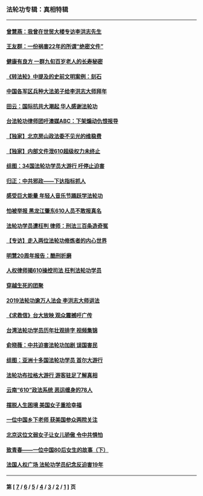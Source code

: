 ### 法轮功专辑：真相特辑
---
#### [曾慧燕：我曾在世贸大楼专访李洪志先生](../../pages/nf4389/n12898729.md?06190430) 
#### [王友群：一份祸害22年的所谓“绝密文件”](../../pages/nf4389/n12871750.md?06190430) 
#### [健康有良方 一群九旬百岁老人的长寿秘密](../../pages/nf4389/n12847475.md?06190430) 
#### [《转法轮》中提及的史前文明案例：刻石](../../pages/nf4389/n12758577.md?06190430) 
#### [中国各军区兵种大法弟子给李洪志大师拜年](../../pages/nf4389/n12750047.md?06190430) 
#### [田云：国际抗共大潮起 华人感谢法轮功](../../pages/nf4389/n12357708.md?06190430) 
#### [台法轮功律师团吁澳媒ABC：下架煽动仇恨报导](../../pages/nf4389/n12279917.md?06190430) 
#### [【独家】北京房山政法委不见光的维稳费](../../pages/nf4389/n12031979.md?06190430) 
#### [【独家】内部文件泄610超级权力未终止](../../pages/nf4389/n12023895.md?06190430) 
#### [组图：34国法轮功学员大游行 吁停止迫害](../../pages/nf4389/n11492658.md?06190430) 
#### [归正：中共邪政——下达指标抓人](../../pages/nf4389/n11474770.md?06190430) 
#### [感受巨大能量 年轻人音乐节踊跃学法轮功](../../pages/nf4389/n11441981.md?06190430) 
#### [怕被举报 黑龙江肇东610人员不敢报真名](../../pages/nf4389/n11436499.md?06190430) 
#### [法轮功学员遭枉判 律师：刑法三百条造奇冤](../../pages/nf4389/n11433943.md?06190430) 
#### [【专访】走入两位法轮功修炼者的内心世界](../../pages/nf4389/n11415623.md?06190430) 
#### [明慧20周年报告：酷刑折磨](../../pages/nf4389/n11387954.md?06190430) 
#### [人权律师揭610操控司法 枉判法轮功学员](../../pages/nf4389/n11313370.md?06190430) 
#### [穿越生死的团聚](../../pages/nf4389/n11258922.md?06190430) 
#### [2019法轮功逾万人法会 李洪志大师讲法](../../pages/nf4389/n11265303.md?06190430) 
#### [《求救信》台大放映 观众震撼吁广传](../../pages/nf4389/n10922251.md?06190430) 
#### [台湾法轮功学员历年壮观排字 视频集锦](../../pages/nf4389/n10878789.md?06190430) 
#### [俞晓薇：中共迫害法轮功加剧 误国害民](../../pages/nf4389/n10859260.md?06190430) 
#### [组图：亚洲十多国法轮功学员 首尔大游行](../../pages/nf4389/n10781149.md?06190430) 
#### [法轮功布拉格大游行 游客驻足了解真相](../../pages/nf4389/n10749360.md?06190430) 
#### [云南“610”政法系统 恶运缠身的78人](../../pages/nf4389/n10747534.md?06190430) 
#### [摆脱人生困境 美国女子重拾幸福](../../pages/nf4389/n10688678.md?06190430) 
#### [一位中国乡下老师 获美国参众两院关注](../../pages/nf4389/n10683927.md?06190430) 
#### [北京这位文弱女子让女儿骄傲 令中共惧怕](../../pages/nf4389/n10668341.md?06190430) 
#### [致青春——一位中国80后女生的故事（下）](../../pages/nf4389/n10642721.md?06190430) 
#### [法国人权广场 法轮功学员纪念反迫害19年](../../pages/nf4389/n10586601.md?06190430) 

---
#### 第 [ [7](./7.md?06190430) / [6](./6.md?06190430) / [5](./5.md?06190430) / [4](./4.md?06190430) / [3](./3.md?06190430) / [2](./2.md?06190430) / [1](./1.md?06190430) ] 页
